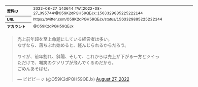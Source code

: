 <table style="font-size: 9pt; width: 610px; margin-bottom: 20px; height: 80px;">
<tbody>
    <tr>
        <th align=left>資料ID</th>
        <td align=left>2022-08-27_143644_TW::2022-08-27_095744:@O59K2dPQH59QEJx::1563329885225222144</td>
    </tr>
    <tr>
        <th align=left>URL</th>
        <td align=left>https://twitter.com/O59K2dPQH59QEJx/status/1563329885225222144</td>
    </tr>
    <tr>
        <th align=left>アカウント</th>
        <td align=left>@O59K2dPQH59QEJx</td>
    </tr>
    <tr>
        <th align=left>ユーザ名</th>
        <td align=left>ピピピーッ</td>
    </tr>
    <tr>
        <th align=left>ツイートの記録日時</th>
        <td align=left>2022-08-27_143644_</td>
    </tr>
</tbody>
</table>
<blockquote class="twitter-tweet" data-width="450"  data-lang="ja"><p lang="ja" dir="ltr">売上前年超を至上命題にしている経営者は多い。<br>なぜなら、落ちぶれ始めると、軽んじられるからだろう。<br><br>ワイが、前年割れ、斜陽、そして、これからは売上が下がる一方とツイっただけで、嘲笑のクソリプが飛んでくるのだから。<br>ごめんあそばせ。</p>&mdash; ピピピーッ (@O59K2dPQH59QEJx) <a href="https://twitter.com/O59K2dPQH59QEJx/status/1563329885225222144?ref_src=twsrc%5Etfw">August 27, 2022</a></blockquote>
<script async src="https://platform.twitter.com/widgets.js" charset="utf-8"></script>


